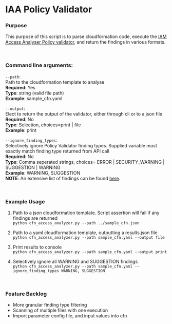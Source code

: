 # IAA Policy Validator

### Purpose
This purpose of this script is to parse cloudformation code, execute the [IAM Access Analyser Policy validator](https://docs.aws.amazon.com/IAM/latest/UserGuide/access-analyzer-policy-validation.html),
and return the findings in various formats.

<br>  

### Command line arguments:
``--path``:  
Path to the cloudformation template to analyse  
**Required**: Yes  
**Type**: string (valid file path)  
**Example**: sample_cfn.yaml

``--output``:  
Elect to return the output of the validator, either through cli or to a json file  
**Required**: No  
**Type**: Selection, choices=print | file  
**Example**: print

``--ignore_finding_types``:  
Selectively ignore Policy Validator finding types.  Supplied variable must exactly match finding type returned from API call  
**Required**: No  
**Type**: Comma seperated strings, choices= ERROR | SECURITY_WARNING | SUGGESTION | WARNING  
**Example**: WARNING, SUGGESTION  
**NOTE**: An extensive list of findings can be found [here](https://docs.aws.amazon.com/IAM/latest/UserGuide/access-analyzer-reference-policy-checks.html).

<br>  

### Example Usage
1. Path to a json cloudformation template.  Script assertion will fail if any findings are returned  
``python cfn_access_analyzer.py --path ../sample_cfn.json``

2.  Path to a yaml cloudformation template, outputting a results.json file  
`python cfn_access_analyzer.py --path sample_cfn.yaml --output file`

3. Print results to console   
`python cfn_access_analyzer.py --path sample_cfn.yaml --output print` 

3. Selectively ignore all WARNING and SUGGESTION findings   
`python cfn_access_analyzer.py --path sample_cfn.yaml --ignore_finding_types WARNING, SUGGESTION` 

<br> 

### Feature Backlog
- More granular finding type filtering
- Scanning of multiple files with one execution
- Import parameter config file, and input values into cfn